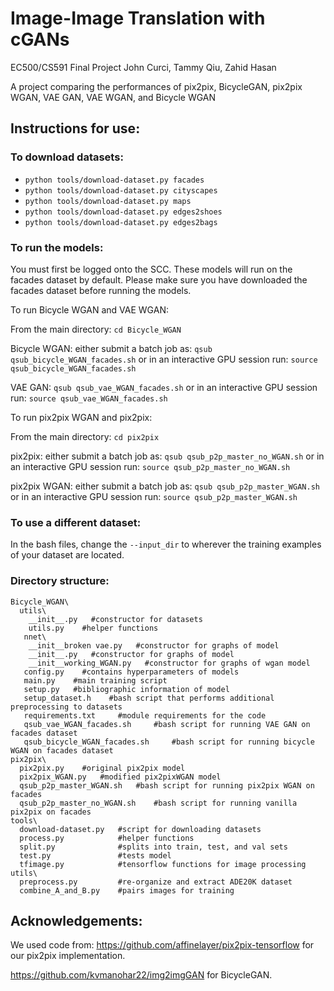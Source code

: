 # Image-Image Translation with cGANs
EC500/CS591 Final Project
John Curci, Tammy Qiu, Zahid Hasan

A project comparing the performances of pix2pix, BicycleGAN, pix2pix WGAN, VAE GAN, VAE WGAN, and Bicycle WGAN


## Instructions for use:
### To download datasets:
  - `python tools/download-dataset.py facades`
  - `python tools/download-dataset.py cityscapes`
  - `python tools/download-dataset.py maps`
  - `python tools/download-dataset.py edges2shoes`
  - `python tools/download-dataset.py edges2bags`  
  
 ### To run the models:
 
You must first be logged onto the SCC. These models will run on the facades dataset by default. Please make sure you have downloaded the facades dataset before running the models. 

To run Bicycle WGAN and VAE WGAN:
 
 From the main directory: `cd Bicycle_WGAN`
 
Bicycle WGAN: either submit a batch job as: `qsub qsub_bicycle_WGAN_facades.sh` or in an interactive GPU session run: `source qsub_bicycle_WGAN_facades.sh`

VAE GAN: `qsub qsub_vae_WGAN_facades.sh` or in an interactive GPU session run: `source qsub_vae_WGAN_facades.sh`

To run pix2pix WGAN and pix2pix:

From the main directory: `cd pix2pix`

pix2pix: either submit a batch job as: `qsub qsub_p2p_master_no_WGAN.sh` or in an interactive GPU session run: `source qsub_p2p_master_no_WGAN.sh`

pix2pix WGAN: either submit a batch job as: `qsub qsub_p2p_master_WGAN.sh` or in an interactive GPU session run: `source qsub_p2p_master_WGAN.sh`

### To use a different dataset:

In the bash files, change the `--input_dir` to wherever the training examples of your dataset are located. 

### Directory structure:
```
Bicycle_WGAN\
  utils\
    __init__.py   #constructor for datasets
    utils.py    #helper functions
   nnet\
    __init__broken vae.py   #constructor for graphs of model
    __init__.py   #constructor for graphs of model
    __init__working_WGAN.py   #constructor for graphs of wgan model
   config.py    #contains hyperparameters of models
   main.py    #main training script
   setup.py   #bibliographic information of model
   setup_dataset.h    #bash script that performs additional preprocessing to datasets
   requirements.txt     #module requirements for the code
   qsub_vae_WGAN_facades.sh     #bash script for running VAE GAN on facades dataset
   qsub_bicycle_WGAN_facades.sh     #bash script for running bicycle WGAN on facades dataset
pix2pix\
  pix2pix.py    #original pix2pix model
  pix2pix_WGAN.py   #modified pix2pixWGAN model
  qsub_p2p_master_WGAN.sh   #bash script for running pix2pix WGAN on facades
  qsub_p2p_master_no_WGAN.sh    #bash script for running vanilla pix2pix on facades
tools\
  download-dataset.py   #script for downloading datasets
  process.py            #helper functions
  split.py              #splits into train, test, and val sets
  test.py               #tests model
  tfimage.py            #tensorflow functions for image processing
utils\
  preprocess.py         #re-organize and extract ADE20K dataset
  combine_A_and_B.py    #pairs images for training
```

## Acknowledgements:
We used code from: https://github.com/affinelayer/pix2pix-tensorflow for our pix2pix implementation. 

https://github.com/kvmanohar22/img2imgGAN for BicycleGAN.




